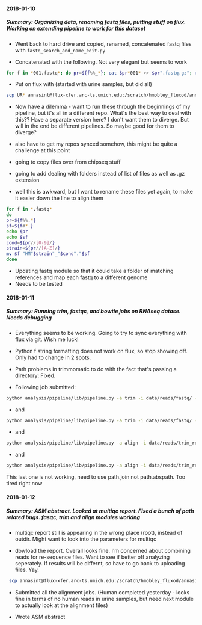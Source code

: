 #### 2018-01-10
##### Summary: Organizing data, renaming fastq files, putting stuff on flux. Working on extending pipeline to work for this dataset

* Went back to hard drive and copied, renamed, concatenated fastq files with `fastq_search_and_name_edit.py`

* Concatenated with the following. Not very elegant but seems to work

```bash
for f in *001.fastq*; do pr=${f%%_*}; cat $pr*001* >> $pr".fastq.gz"; rm $pr*001*; done
```

* Put on flux with (started with urine samples, but did all)

```bash
scp UR* annasint@flux-xfer.arc-ts.umich.edu:/scratch/hmobley_fluxod/annasint/HUTI-RNAseq/data/reads/fastq
```

* Now have a dilemma - want to run these through the beginnings of my pipeline, but it's all in a different repo. What's the best way to deal with this?? Have a separate version here? I don't want them to diverge. But will in the end be different pipelines. So maybe good for them to diverge? 

* also have to get my repos synced somehow, this might be quite a challenge at this point

* going to copy files over from chipseq stuff

* going to add dealing with folders instead of list of files as well as .gz extension

* well this is awkward, but I want to rename these files yet again, to make it easier down the line to align them

```bash
for f in *.fastq*
do
pr=${f%%.*}
sf=${f#*.}
echo $pr
echo $sf
cond=${pr//[0-9]/}
strain=${pr//[A-Z]/}
mv $f "HM"$strain"_"$cond"."$sf
done

```

* Updating fastq module so that it could take a folder of matching references and map each fastq to a different genome
* Needs to be tested


#### 2018-01-11
##### Summary: Running trim, fastqc, and bowtie jobs on RNAseq datase. Needs debugging

* Everything seems to be working. Going to try to sync everything with flux via git. Wish me luck!

* Python f string formatting does not work on flux, so stop showing off. Only had to change in 2 spots.
* Path problems in trimmomatic to do with the fact that's passing a directory: Fixed.
* Following job submitted:
```bash
python analysis/pipeline/lib/pipeline.py -a trim -i data/reads/fastq/ -o data/reads/trim_results
```
* and
```bash
python analysis/pipeline/lib/pipeline.py -a trim -i data/reads/fastq/ -o data/reads/trim_results

```
* and

```bash
python analysis/pipeline/lib/pipeline.py -a align -i data/reads/trim_results/ -o data/human/ceacam3_align -ref data/ref/human/ceacam3_transcript_variant_1.fasta

```
* and

```bash
python analysis/pipeline/lib/pipeline.py -a align -i data/reads/trim_results -o data/bt2_align -ref data/ref/huti
```
This last one is not working, need to use path.join not path.abspath. Too tired right now


#### 2018-01-12
##### Summary: ASM abstract. Looked at multiqc report. Fixed a bunch of path related bugs. fasqc, trim and align modules working

* multiqc report still is appearing in the wrong place (root), instead of outdir. Might want to look into the parameters for multiqc

* dowload the report. Overall looks fine. I'm concerned about combining reads for re-sequence files. Want to see if better off analyzing seperately. If results will be differnt, so have to go back to uploading files. Yay. 
```bash
 scp annasint@flux-xfer.arc-ts.umich.edu:/scratch/hmobley_fluxod/annasint/HUTI-RNAseq/2018-01-11_multiqc_report.html ~/git_repos/HUTI-RNAseq/analysis/pipeline/
```

* Submitted all the alignment jobs. (Human completed yesterday - looks fine in terms of no human reads in urine samples, but need next module to actually look at the alignment files)

* Wrote ASM abstract



